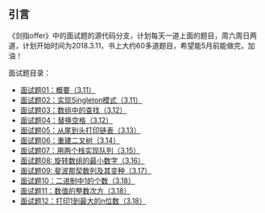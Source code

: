 
## 引言

《剑指offer》中的面试题的源代码分支，计划每天一道上面的题目，周六周日两道，计划开始时间为2018.3.11，书上大约60多道题目，希望能5月前能做完，加油！

面试题目录：

+ [面试题01：概要（3.11）](Test01.md)
+ [面试题02：实现Singleton模式（3.11）](Test02.md)
+ [面试题03：数组中的查找（3.12）](Test03.md)
+ [面试题04：替换空格（3.12）](Test04.md)
+ [面试题05：从尾到头打印链表（3.13）](Test05.md)
+ [面试题06：重建二叉树（3.14）](Test06.md)
+ [面试题07：用两个栈实现队列（3.15）](Test07.md)
+ [面试题08: 旋转数组的最小数字（3.16）](Test08.md)
+ [面试题09: 斐波那契数列及其变种（3.17）](Test09.md)
+ [面试题10：二进制中1的个数（3.18）](Test10.md)
+ [面试题11：数值的整数次方（3.18）](Test11.md)
+ [面试题12：打印1到最大的n位数（3.18）](Test12.md)